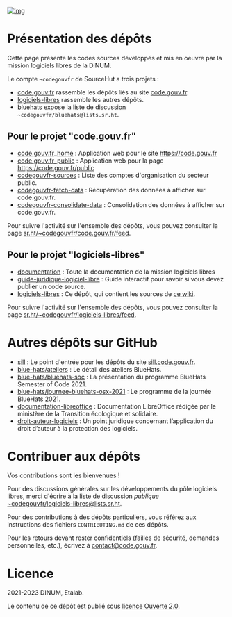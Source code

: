 [![img](https://img.shields.io/badge/Licence%20Ouverte-orange.svg?style=flat-square)](https://git.sr.ht/~codegouvfr/readme-logiciels-libres/blob/master/LICENSE.md)


# Présentation des dépôts

Cette page présente les codes sources développés et mis en oeuvre par
la mission logiciels libres de la DINUM.

Le compte `~codegouvfr` de SourceHut a trois projets :

-   [code.gouv.fr](https://sr.ht/~codegouvfr/code.gouv.fr/) rassemble les dépôts liés au site [code.gouv.fr](https://code.gouv.fr).
-   [logiciels-libres](https://sr.ht/~codegouvfr/logiciels-libres/) rassemble les autres dépôts.
-   [bluehats](https://sr.ht/~codegouvfr/bluehats/) expose la liste de discussion `~codegouvfr/bluehats@lists.sr.ht`.


## Pour le projet "code.gouv.fr"

-   [code.gouv.fr\_home](https://git.sr.ht/~codegouvfr/code.gouv.fr_home) : Application web pour le site <https://code.gouv.fr>
-   [code.gouv.fr\_public](https://git.sr.ht/~codegouvfr/code.gouv.fr_public) : Application web pour la page <https://code.gouv.fr/public>
-   [codegouvfr-sources](https://git.sr.ht/~codegouvfr/codegouvfr-sources) : Liste des comptes d'organisation du secteur public.
-   [codegouvfr-fetch-data](https://git.sr.ht/~codegouvfr/codegouvfr-fetch-data) : Récupération des données à afficher sur code.gouv.fr.
-   [codegouvfr-consolidate-data](https://git.sr.ht/~codegouvfr/codegouvfr-consolidate-data) : Consolidation des données à afficher sur code.gouv.fr.

Pour suivre l'activité sur l'ensemble des dépôts, vous pouvez
consulter la page [sr.ht/~codegouvfr/code.gouv.fr/feed](https://sr.ht/~codegouvfr/code.gouv.fr/feed).


## Pour le projet "logiciels-libres"

-   [documentation](https://git.sr.ht/~codegouvfr/documentation) : Toute la documentation de la mission logiciels libres
-   [guide-juridique-logiciel-libre](https://git.sr.ht/~codegouvfr/guide-juridique-logiciel-libre) : Guide interactif pour savoir si vous devez publier un code source.
-   [logiciels-libres](https://git.sr.ht/~codegouvfr/read-logiciels-libres) : Ce dépôt, qui contient les sources de [ce wiki](https://man.sr.ht/~codegouvfr/logiciels-libres/index.md).

Pour suivre l'activité sur l'ensemble des dépôts, vous pouvez
consulter la page [sr.ht/~codegouvfr/logiciels-libres/feed](https://sr.ht/~codegouvfr/logiciels-libres/feed).


# Autres dépôts sur GitHub

-   [sill](https://github.com/etalab/sill) : Le point d'entrée pour les dépôts du site [sill.code.gouv.fr](https://sill.code.gouv.fr).
-   [blue-hats/ateliers](https://github.com/blue-hats/ateliers) : Le détail des ateliers BlueHats.
-   [blue-hats/bluehats-soc](https://github.com/blue-hats/bluehats-soc) : La présentation du programme BlueHats Semester of Code 2021.
-   [blue-hats/journee-bluehats-osx-2021](https://github.com/blue-hats/journee-bluehats-osx-2021) : Le programme de la journée BlueHats 2021.
-   [documentation-libreoffice](https://github.com/etalab/documentation-libreoffice) : Documentation LibreOffice rédigée par le ministère de la Transition écologique et solidaire.
-   [droit-auteur-logiciels](https://github.com/codegouvfr/droit-auteur-logiciels) : Un point juridique concernant l’application du droit d’auteur à la protection des logiciels.


# Contribuer aux dépôts

Vos contributions sont les bienvenues !

Pour des discussions générales sur les développements du pôle
logiciels libres, merci d'écrire à la liste de discussion *publique*
[~codegouvfr/logiciels-libres@lists.sr.ht](mailto:~codegouvfr/logiciels-libres@lists.sr.ht).

Pour des contributions à des dépôts particuliers, vous référez aux
instructions des fichiers `CONTRIBUTING.md` de ces dépôts.

Pour les retours devant rester confidentiels (failles de sécurité,
demandes personnelles, etc.), écrivez à [contact@code.gouv.fr](mailto:contact@code.gouv.fr).


# Licence

2021-2023 DINUM, Etalab.

Le contenu de ce dépôt est publié sous [licence Ouverte 2.0](LICENSE.md).

